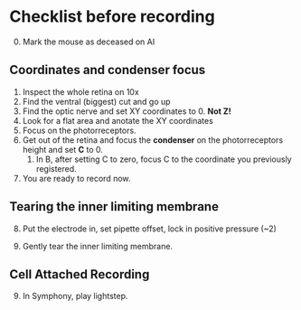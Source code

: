 # Checklist before recording

0. Mark the mouse as deceased on AI
## Coordinates and condenser focus
1. Inspect the whole retina on 10x
2. Find the ventral (biggest) cut and go up
3. Find the optic nerve and set XY coordinates to 0. **Not Z!**
4. Look for a flat area and anotate the XY coordinates
5. Focus on the photorreceptors. 
6. Get out of the retina and focus the **condenser** on the photorreceptors height and set **C** to 0. 
    1. In B, after setting C to zero, focus C to the coordinate you previously registered. 
7. You are ready to record now. 

## Tearing the inner limiting membrane
8. Put the electrode in, set pipette offset, lock in positive pressure (~2)

9. Gently tear the inner limiting membrane. 

## Cell Attached Recording 
9. In Symphony, play lightstep. 

